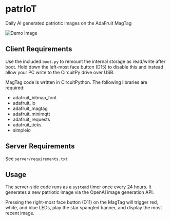 # patrIoT

Daily AI generated patriotic images on the AdaFruit MagTag

![Demo Image](demo.png)

## Client Requirements

Use the included `boot.py` to remount the internal storage as read/write after boot.
Hold down the left-most face button (D15) to disable this and instead allow your PC write to the CircuitPy drive over USB.

MagTag code is written in CircuitPython. The following libraries are required:

- adafruit_bitmap_font
- adafruit_io
- adafruit_magtag
- adafruit_minimqtt
- adafruit_requests
- adafruit_ticks
- simpleio

## Server Requirements

See `server/requirements.txt`

## Usage

The server-side code runs as a `systemd` timer once every 24 hours. It generates a new patriotic image via the OpenAI image generation API.

Pressing the right-most face button (D11) on the MagTag will trigger red, white, and blue LEDs, play the star spangled banner, and display the most recent image.
